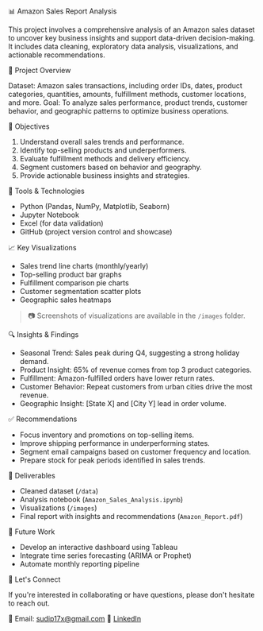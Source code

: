 📊 Amazon Sales Report Analysis

This project involves a comprehensive analysis of an Amazon sales dataset to uncover key business insights and support data-driven decision-making. It includes data cleaning, exploratory data analysis, visualizations, and actionable recommendations.

📁 Project Overview

Dataset: Amazon sales transactions, including order IDs, dates, product categories, quantities, amounts, fulfillment methods, customer locations, and more.
Goal: To analyze sales performance, product trends, customer behavior, and geographic patterns to optimize business operations.

🎯 Objectives

1. Understand overall sales trends and performance.
2. Identify top-selling products and underperformers.
3. Evaluate fulfillment methods and delivery efficiency.
4. Segment customers based on behavior and geography.
5. Provide actionable business insights and strategies.

🧰 Tools & Technologies

- Python (Pandas, NumPy, Matplotlib, Seaborn)
- Jupyter Notebook
- Excel (for data validation)
- GitHub (project version control and showcase)

📈 Key Visualizations

- Sales trend line charts (monthly/yearly)
- Top-selling product bar graphs
- Fulfillment comparison pie charts
- Customer segmentation scatter plots
- Geographic sales heatmaps

> 📷 Screenshots of visualizations are available in the `/images` folder.

🔍 Insights & Findings

- Seasonal Trend: Sales peak during Q4, suggesting a strong holiday demand.
- Product Insight: 65% of revenue comes from top 3 product categories.
- Fulfillment: Amazon-fulfilled orders have lower return rates.
- Customer Behavior: Repeat customers from urban cities drive the most revenue.
- Geographic Insight: [State X] and [City Y] lead in order volume.

✅ Recommendations

- Focus inventory and promotions on top-selling items.
- Improve shipping performance in underperforming states.
- Segment email campaigns based on customer frequency and location.
- Prepare stock for peak periods identified in sales trends.

📄 Deliverables

- Cleaned dataset (`/data`)
- Analysis notebook (`Amazon_Sales_Analysis.ipynb`)
- Visualizations (`/images`)
- Final report with insights and recommendations (`Amazon_Report.pdf`)

🚀 Future Work

- Develop an interactive dashboard using Tableau
- Integrate time series forecasting (ARIMA or Prophet)
- Automate monthly reporting pipeline

🤝 Let's Connect

If you're interested in collaborating or have questions, please don't hesitate to reach out.

📧 Email: sudip17x@gmail.com
🔗 [LinkedIn](https://www.linkedin.com/in/sudip-ghosh-758463304/)
